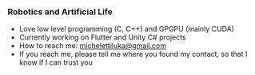 ### Robotics and Artificial Life
- Love low level programming (C, C++) and GPGPU (mainly CUDA)
- Currently working on Flutter and Unity C# projects
- How to reach me: michelettiluka@gmail.com
- If you reach me, please tell me where you found my contact, so that I know if I can trust you
<!--<a href="http://mathorgadaorc.ddns.net">
  Site
</a>-->

<!--
**Mathorga/Mathorga** is a ✨ _special_ ✨ repository because its `README.md` (this file) appears on your GitHub profile.

Here are some ideas to get you started:

- 🔭 I’m currently working on ...
- 🌱 I’m currently learning ...
- 👯 I’m looking to collaborate on ...
- 🤔 I’m looking for help with ...
- 💬 Ask me about ...
- 📫 How to reach me: ...
- 😄 Pronouns: ...
- ⚡ Fun fact: ...
-->
